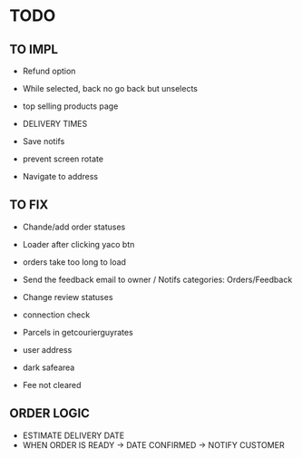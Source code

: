 # TODO


## TO IMPL

- Refund option
- While selected, back no go back but unselects
- top selling products page
- DELIVERY TIMES

 - Save notifs
 - prevent screen rotate
- Navigate to address
## TO FIX

- Chande/add order statuses
- Loader after clicking yaco btn
- orders take too long to load
- Send the feedback email to owner / Notifs categories: Orders/Feedback

- Change review statuses
- connection check
- Parcels in getcourierguyrates
- user address
- dark safearea
- Fee not cleared
## ORDER LOGIC

- ESTIMATE DELIVERY DATE
- WHEN ORDER IS READY -> DATE CONFIRMED -> NOTIFY CUSTOMER